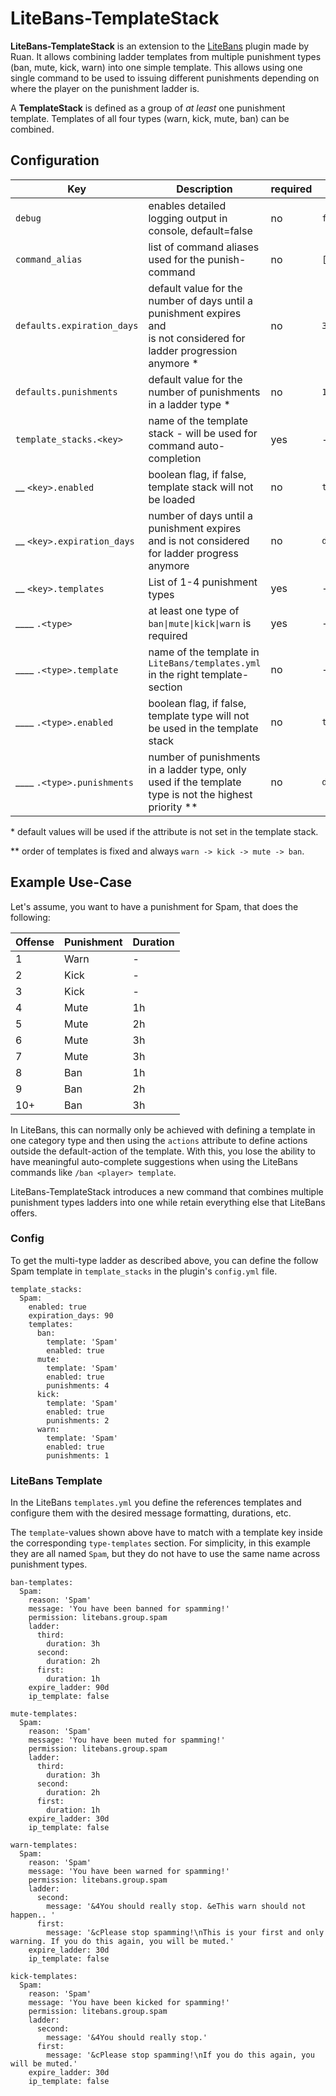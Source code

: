 # LiteBans-TemplateStack

**LiteBans-TemplateStack** is an extension to the [LiteBans](https://www.spigotmc.org/resources/litebans.3715/) plugin made by Ruan. It allows combining ladder templates from multiple punishment types (ban, mute, kick, warn) into one simple template.
This allows using one single command to be used to issuing different punishments depending on where the player on the punishment ladder is.

A **TemplateStack** is defined as a group of _at least_ one punishment template. Templates of all four types (warn, kick, mute, ban) can be combined. 

## Configuration

| Key                        | Description                                                                                                                 | required | default if not set         | 
|----------------------------|-----------------------------------------------------------------------------------------------------------------------------|----------|----------------------------|
| `debug`                    | enables detailed logging output in console, default=false                                                                   | no       | `false`                    |
| `command_alias`            | list of command aliases used for the punish-command                                                                         | no       | `['banmutekickwarn']`      |
| `defaults.expiration_days` | default value for the number of days until a punishment expires and <br/>is not considered for ladder progression anymore * | no       | `30`                       |
| `defaults.punishments`     | default value for the number of punishments in a ladder type *                                                              | no       | `1`                        |
| `template_stacks.<key>`    | name of the template stack - will be used for command auto-completion                                                       | yes      | -                          |
| __ `<key>.enabled`         | boolean flag, if false, template stack will not be loaded                                                                   | no       | `true`                     |
| __ `<key>.expiration_days` | number of days until a punishment expires <br/>and is not considered for ladder progress anymore                            | no       | `defaults.expiration_days` |
| __ `<key>.templates`       | List of 1-4 punishment types                                                                                                | yes      | -                          |
| ____ `.<type>`             | at least one type of `ban\|mute\|kick\|warn` is required                                                                    | yes      | -                          |
| ____ `.<type>.template`    | name of the template in `LiteBans/templates.yml` in the right template-section                                              | no       | -                          |
| ____ `.<type>.enabled`     | boolean flag, if false, template type will not be used in the template stack                                                | no       | `true`                     |
| ____ `.<type>.punishments` | number of punishments in a ladder type, only used if the template type is not the highest priority \*\*                     | no       | `defaults.punishments`     |

\* default values will be used if the attribute is not set in the template stack.

\*\* order of templates is fixed and always `warn -> kick -> mute -> ban`.  

## Example Use-Case

Let's assume, you want to have a punishment for Spam, that does the following:

| Offense | Punishment | Duration |
|---------|------------|----------|
| 1       | Warn       | -        |
| 2       | Kick       | -        |
| 3       | Kick       | -        |
| 4       | Mute       | 1h       |
| 5       | Mute       | 2h       |
| 6       | Mute       | 3h       |
| 7       | Mute       | 3h       |
| 8       | Ban        | 1h       |
| 9       | Ban        | 2h       |
| 10+     | Ban        | 3h       |

In LiteBans, this can normally only be achieved with defining a template in one category type and 
then using the `actions` attribute to define actions outside the default-action of the template. With this, you lose 
the ability to have meaningful auto-complete suggestions when using the LiteBans commands like `/ban <player> template`.

LiteBans-TemplateStack introduces a new command that combines multiple punishment types ladders into one while retain everything else that LiteBans offers.


### Config

To get the multi-type ladder as described above, you can define the follow Spam template in `template_stacks` in the plugin's `config.yml` file.
```
template_stacks:
  Spam:
    enabled: true
    expiration_days: 90
    templates:
      ban:
        template: 'Spam'
        enabled: true
      mute:
        template: 'Spam'
        enabled: true
        punishments: 4
      kick:
        template: 'Spam'
        enabled: true
        punishments: 2
      warn:
        template: 'Spam'
        enabled: true
        punishments: 1
```

### LiteBans Template

In the LiteBans `templates.yml` you define the references templates and configure them with the desired message formatting, durations, etc.

The `template`-values shown above have to match with a template key inside the corresponding `type-templates` section. 
For simplicity, in this example they are all named `Spam`, but they do not have to use the same name across punishment types.

```
ban-templates:
  Spam:
    reason: 'Spam'
    message: 'You have been banned for spamming!'
    permission: litebans.group.spam
    ladder:
      third:
        duration: 3h
      second:
        duration: 2h
      first:
        duration: 1h
    expire_ladder: 90d
    ip_template: false
    
mute-templates:
  Spam:
    reason: 'Spam'
    message: 'You have been muted for spamming!'
    permission: litebans.group.spam
    ladder:
      third:
        duration: 3h
      second:
        duration: 2h
      first:
        duration: 1h
    expire_ladder: 30d
    ip_template: false
    
warn-templates:
  Spam:
    reason: 'Spam'
    message: 'You have been warned for spamming!'
    permission: litebans.group.spam
    ladder:
      second:
        message: '&4You should really stop. &eThis warn should not happen.. '
      first:
        message: '&cPlease stop spamming!\nThis is your first and only warning. If you do this again, you will be muted.'
    expire_ladder: 30d
    ip_template: false
    
kick-templates:
  Spam:
    reason: 'Spam'
    message: 'You have been kicked for spamming!'
    permission: litebans.group.spam
    ladder:
      second:
        message: '&4You should really stop.'
      first:
        message: '&cPlease stop spamming!\nIf you do this again, you will be muted.'
    expire_ladder: 30d
    ip_template: false

```


